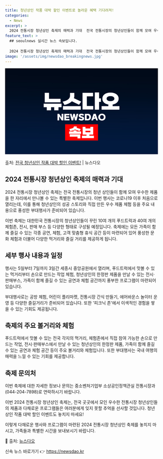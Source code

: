 ```yaml
---
title: 청년상인 작품 대박 할인 이벤트로 놀라운 혜택 기다려져!
categories:
  - News
excerpt: >
  2024 전통시장 청년상인 축제의 매력과 기대  전국 전통시장의 청년상인들이 함께 모여 우수한 제품을 한자리…
feature_text: >
  ## seoulnews 실시간 뉴스 속보입니다.

  2024 전통시장 청년상인 축제의 매력과 기대  전국 전통시장의 청년상인들이 함께 모여 우수한 제품을 한자리…
image: '/assets/img/newsdao_breakingnews.jpg'
---
```


![뉴스다오 속보](/assets/img/newsdao_breakingnews.jpg)

<p>출처: <a href="https://newsdao.kr/4113" rel="dofollow">전국 청년상인 작품 대박 할인 이벤트!</a> | 뉴스다오</p>

<h2 data-ke-size="size26">2024 전통시장 청년상인 축제의 매력과 기대</h2>
2024 전통시장 청년상인 축제는 전국 전통시장의 청년 상인들이 함께 모여 우수한 제품을 한 자리에서 만나볼 수 있는 특별한 축제입니다. 이번 행사는 코로나19 이후 처음으로 열리는데, 이를 통해 청년상인의 성공 스토리와 직접 만든 우수 제품 체험 등을 주요 내용으로 풍성한 부대행사가 준비되어 있습니다.

<p data-ke-size="size16">이번 축제는 대한민국 전통시장의 청년상인들이 꾸린 10여 개의 푸드트럭과 40여 개의 체험존, 전시, 판매 부스 등 다양한 형태로 구성될 예정입니다. 축제에는 모든 가족이 함께 즐길 수 있는 각종 공연, 체험, 고객 맞춤형 휴식 공간 등이 마련되어 있어 풍성한 문화 체험과 더불어 다양한 먹거리와 즐길 거리를 제공하게 됩니다.</p>

<h2 data-ke-size="size26">세부 행사 내용과 일정</h2>
행사는 5일부터 7일까지 3일간 세종시 중앙공원에서 열리며, 푸드트럭에서 맛볼 수 있는 먹거리부터 손으로 만드는 작업 체험, 청년상인의 한정판 제품을 만날 수 있는 전시·판매부스, 가족이 함께 즐길 수 있는 공연과 체험 공간까지 풍부한 프로그램이 마련되어 있습니다.

<p data-ke-size="size16">부대행사로는 공방 체험, 어린이 플리마켓, 전통시장 간식 만들기, 에어바운스 놀이터 운영 등 다양한 즐길거리가 준비되어 있습니다. 또한 '피크닉 존'에서 이색적인 경험을 쌓을 수 있는 기회도 제공됩니다.</p>

<h2 data-ke-size="size26">축제의 주요 볼거리와 체험</h2>
푸드트럭에서 맛볼 수 있는 전국 각지의 먹거리, 체험존에서 직접 참여 가능한 손으로 만드는 작업, 전시·판매부스에서 만날 수 있는 청년상인의 한정판 제품, 가족이 함께 즐길 수 있는 공연과 체험 공간 등이 주요 볼거리와 체험입니다. 또한 부대행사는 국내 여행의 매력을 느낄 수 있는 기회를 제공합니다.

<h2 data-ke-size="size26">축제 문의처</h2>
이번 축제에 대한 자세한 정보나 문의는 중소벤처기업부 소상공인정책관실 전통시장과(044-204-7898)로 연락하시기 바랍니다.

<p data-ke-size="size16">이번 2024 전통시장 청년상인 축제는, 전국 곳곳에서 모인 우수한 전통시장 청년상인들의 제품과 다채로운 프로그램들은 여러분에게 잊지 못할 추억을 선사할 것입니다. 청년상인 작품 대박 할인 이벤트도 놓치지 마세요!</p>

이렇게 다채로운 행사와 프로그램이 마련된 2024 전통시장 청년상인 축제를 놓치지 마시고, 가족들과 특별한 시간을 보내보시기 바랍니다.

🔗 출처: [뉴스다오](https://newsdao.kr/4113) 

신속 뉴스 바로가기 👉 <a href="https://newsdao.kr" rel="dofollow">https://newsdao.kr</a>


